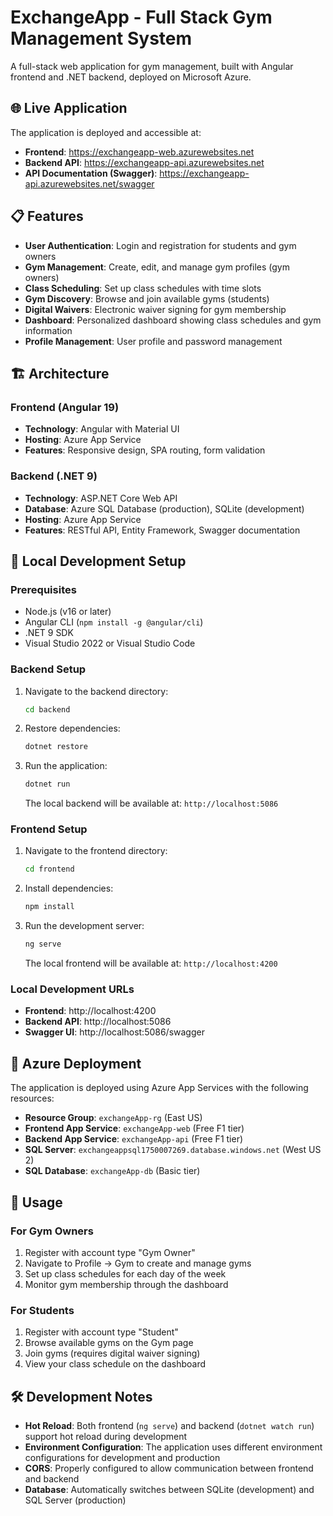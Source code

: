 # ExchangeApp - Full Stack Gym Management System

A full-stack web application for gym management, built with Angular frontend and .NET backend, deployed on Microsoft Azure.

## 🌐 Live Application

The application is deployed and accessible at:

- **Frontend**: https://exchangeapp-web.azurewebsites.net
- **Backend API**: https://exchangeapp-api.azurewebsites.net
- **API Documentation (Swagger)**: https://exchangeapp-api.azurewebsites.net/swagger

## 📋 Features

- **User Authentication**: Login and registration for students and gym owners
- **Gym Management**: Create, edit, and manage gym profiles (gym owners)
- **Class Scheduling**: Set up class schedules with time slots
- **Gym Discovery**: Browse and join available gyms (students)
- **Digital Waivers**: Electronic waiver signing for gym membership
- **Dashboard**: Personalized dashboard showing class schedules and gym information
- **Profile Management**: User profile and password management

## 🏗️ Architecture

### Frontend (Angular 19)
- **Technology**: Angular with Material UI
- **Hosting**: Azure App Service
- **Features**: Responsive design, SPA routing, form validation

### Backend (.NET 9)
- **Technology**: ASP.NET Core Web API
- **Database**: Azure SQL Database (production), SQLite (development)
- **Hosting**: Azure App Service
- **Features**: RESTful API, Entity Framework, Swagger documentation

## 🔧 Local Development Setup

### Prerequisites
- Node.js (v16 or later)
- Angular CLI (`npm install -g @angular/cli`)
- .NET 9 SDK
- Visual Studio 2022 or Visual Studio Code

### Backend Setup
1. Navigate to the backend directory:
   ```bash
   cd backend
   ```
2. Restore dependencies:
   ```bash
   dotnet restore
   ```
3. Run the application:
   ```bash
   dotnet run
   ```
   
   The local backend will be available at: `http://localhost:5086`

### Frontend Setup
1. Navigate to the frontend directory:
   ```bash
   cd frontend
   ```
2. Install dependencies:
   ```bash
   npm install
   ```
3. Run the development server:
   ```bash
   ng serve
   ```
   
   The local frontend will be available at: `http://localhost:4200`

### Local Development URLs
- **Frontend**: http://localhost:4200
- **Backend API**: http://localhost:5086
- **Swagger UI**: http://localhost:5086/swagger

## 🚀 Azure Deployment

The application is deployed using Azure App Services with the following resources:

- **Resource Group**: `exchangeApp-rg` (East US)
- **Frontend App Service**: `exchangeApp-web` (Free F1 tier)
- **Backend App Service**: `exchangeApp-api` (Free F1 tier)
- **SQL Server**: `exchangeappsql1750007269.database.windows.net` (West US 2)
- **SQL Database**: `exchangeApp-db` (Basic tier)

## 🎯 Usage

### For Gym Owners
1. Register with account type "Gym Owner"
2. Navigate to Profile → Gym to create and manage gyms
3. Set up class schedules for each day of the week
4. Monitor gym membership through the dashboard

### For Students
1. Register with account type "Student"
2. Browse available gyms on the Gym page
3. Join gyms (requires digital waiver signing)
4. View your class schedule on the dashboard

## 🛠️ Development Notes

- **Hot Reload**: Both frontend (`ng serve`) and backend (`dotnet watch run`) support hot reload during development
- **Environment Configuration**: The application uses different environment configurations for development and production
- **CORS**: Properly configured to allow communication between frontend and backend
- **Database**: Automatically switches between SQLite (development) and SQL Server (production)
